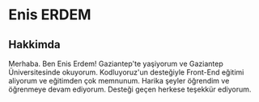 <head>
<title>kodluyoruzdailkwebsayfam</title>
</head>
<h1>Enis ERDEM</h1> <!--  Başlik olarak adimi ve soyadimi yazdim -->
<h2>Hakkimda</h2> <!-- Alt başlik olarak Hakkımda yazdım-->
<!-- alt başlığa hakkımdaki şeyleri paragraf olarak yazdım-->
<p>Merhaba. Ben Enis Erdem! Gaziantep'te yaşiyorum ve Gaziantep Üniversitesinde okuyorum. Kodluyoruz'un desteğiyle Front-End eğitimi aliyorum ve eğitimden çok memnunum. Harika şeyler öğrendim ve öğrenmeye devam ediyorum. Desteği geçen herkese teşekkür ediyorum.
</p>
